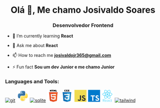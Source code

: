 <h1 align="center">Olá 👋, Me chamo Josivaldo Soares</h1>
<h3 align="center">Desenvolvedor Frontend</h3>

- 🌱 I’m currently learning **React**

- 💬 Ask me about **React**

- 📫 How to reach me **josivaldojr365@gmail.com**

- ⚡ Fun fact **Sou um dev Junior e me chamo Junior**


<h3 align="left">Languages and Tools:</h3>
<p align="left"> 
  <a 
    href="https://git-scm.com/" 
    target="_blank" 
    rel="noreferrer"> 
      <img 
        src="https://www.vectorlogo.zone/logos/git-scm/git-scm-icon.svg" 
        alt="git" 
        width="40" 
        height="40"
      /></a>
  <a 
    href="https://www.python.org" 
    target="_blank" 
    rel="noreferrer"> 
      <img 
        src="https://raw.githubusercontent.com/devicons/devicon/master/icons/python/python-original.svg" 
        alt="python" 
        width="40" 
        height="40"/></a>
  <a 
    href="https://www.sqlite.org/" 
    target="_blank" 
    rel="noreferrer"> 
      <img 
        src="https://www.vectorlogo.zone/logos/sqlite/sqlite-icon.svg"
        alt="sqlite" 
        width="40" 
        height="40"/></a>
  <a 
    href="https://www.w3.org/html/" 
    target="_blank" 
    rel="noreferrer"> 
      <img 
        src="https://raw.githubusercontent.com/devicons/devicon/master/icons/html5/html5-original-wordmark.svg" 
        alt="html5" 
        width="40" 
        height="40"/></a>
  <a
    href="https://www.w3schools.com/css/" 
    target="_blank" 
    rel="noreferrer"> 
      <img 
        src="https://raw.githubusercontent.com/devicons/devicon/master/icons/css3/css3-original-wordmark.svg" 
        alt="css3" 
        width="40" 
        height="40"/></a>
  <a 
    href="https://developer.mozilla.org/en-US/docs/Web/JavaScript" 
    target="_blank" 
    rel="noreferrer"> 
      <img 
        src="https://raw.githubusercontent.com/devicons/devicon/master/icons/javascript/javascript-original.svg" 
        alt="javascript" 
        width="40" 
        height="40"/></a>
  <a 
    href="https://www.typescriptlang.org/" 
    target="_blank" 
    rel="noreferrer"> 
      <img 
        src="https://raw.githubusercontent.com/devicons/devicon/master/icons/typescript/typescript-original.svg" 
        alt="typescript" 
        width="40" 
        height="40"/></a>
  <a 
    href="https://reactjs.org/"
    target="_blank" 
    rel="noreferrer"> 
      <img 
        src="https://raw.githubusercontent.com/devicons/devicon/master/icons/react/react-original-wordmark.svg" 
        alt="react" 
        width="40"
        height="40"/></a> 
  <a 
    href="https://tailwindcss.com/" 
    target="_blank" 
    rel="noreferrer"> 
      <img 
        src="https://www.vectorlogo.zone/logos/tailwindcss/tailwindcss-icon.svg" 
        alt="tailwind" 
        width="40" 
        height="40"/></a>
</p>
